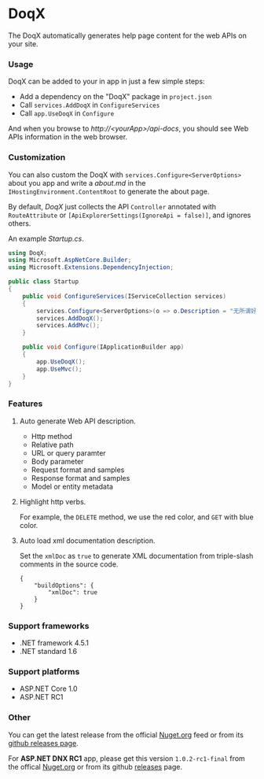 # DoqX

The DoqX automatically generates help page content for the web APIs on your site.

### Usage

DoqX can be added to your in app in just a few simple steps:

- Add a dependency on the "DoqX" package in `project.json`
- Call `services.AddDoqX` in `ConfigureServices`
- Call `app.UseDoqX` in `Configure`

And when you browse to *http://&lt;yourApp&gt;/api-docs*, you should see Web APIs information in the web browser. 

### Customization

You can also custom the DoqX with `services.Configure<ServerOptions>` about you app and write a *about.md* in the `IHostingEnvironment.ContentRoot` to generate the about page.

By default, *DoqX* just collects the API `Controller` annotated with `RouteAttribute` or `[ApiExplorerSettings(IgnoreApi = false)]`, and ignores others.

An example *Startup.cs*.

```cs
using DoqX;
using Microsoft.AspNetCore.Builder;
using Microsoft.Extensions.DependencyInjection;

public class Startup
{
    public void ConfigureServices(IServiceCollection services)
    {
        services.Configure<ServerOptions>(o => o.Description = "无所谓好或不好，人生一场虚空大梦，韶华白首，不过转瞬。惟有天道恒在，往复循环，不曾更改…… —— 慕容紫英.仙剑奇侠传 4》");
        services.AddDoqX();
        services.AddMvc();
    }

    public void Configure(IApplicationBuilder app)
    {
        app.UseDoqX();
        app.UseMvc();
    }
}
```

### Features

1. Auto generate Web API description.

    - Http method
    - Relative path
    - URL or query paramter
    - Body parameter
    - Request format and samples
    - Response format and samples
    - Model or entity metadata

2. Highlight http verbs.

    For example, the `DELETE` method, we use the red color, and `GET` with blue color.

3. Auto load xml documentation description.

    Set the `xmlDoc` as `true` to generate XML documentation from triple-slash comments in the source code.

    ```
    {
        "buildOptions": {
            "xmlDoc": true
        }
    }
    ```

### Support frameworks

- .NET framework 4.5.1
- .NET standard 1.6

### Support platforms

- ASP.NET Core 1.0
- ASP.NET RC1

### Other

You can get the latest release from the official [Nuget.org](https://www.nuget.org/packages/DoqX/) feed or from its [github releases page](https://github.com/qqbuby/DoqX/releases).

For **ASP.NET DNX RC1** app, please get this version `1.0.2-rc1-final` from the offical [Nuget.org](https://www.nuget.org/packages/AspNetX.Server/1.0.2-rc1-final) or from its github [releases](https://github.com/qqbuby/DoqX/releases/tag/v1.0.2-rc1-final) page.
